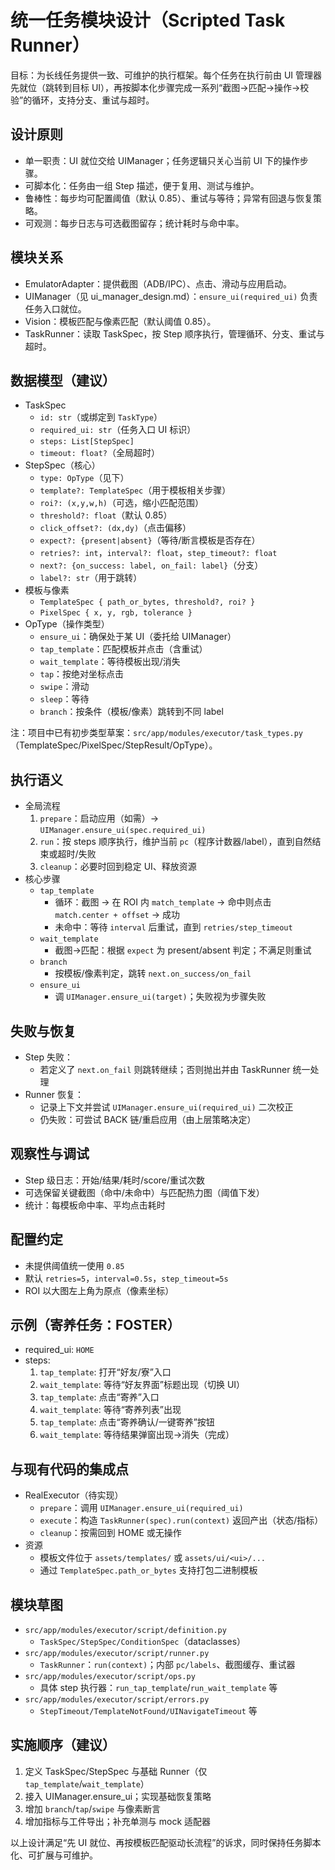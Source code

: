 # 统一任务模块设计（Scripted Task Runner）

目标：为长线任务提供一致、可维护的执行框架。每个任务在执行前由 UI 管理器先就位（跳转到目标 UI），再按脚本化步骤完成一系列“截图→匹配→操作→校验”的循环，支持分支、重试与超时。

## 设计原则
- 单一职责：UI 就位交给 UIManager；任务逻辑只关心当前 UI 下的操作步骤。
- 可脚本化：任务由一组 Step 描述，便于复用、测试与维护。
- 鲁棒性：每步均可配置阈值（默认 0.85）、重试与等待；异常有回退与恢复策略。
- 可观测：每步日志与可选截图留存；统计耗时与命中率。

## 模块关系
- EmulatorAdapter：提供截图（ADB/IPC）、点击、滑动与应用启动。
- UIManager（见 ui_manager_design.md）：`ensure_ui(required_ui)` 负责任务入口就位。
- Vision：模板匹配与像素匹配（默认阈值 0.85）。
- TaskRunner：读取 TaskSpec，按 Step 顺序执行，管理循环、分支、重试与超时。

## 数据模型（建议）
- TaskSpec
  - `id: str`（或绑定到 `TaskType`）
  - `required_ui: str`（任务入口 UI 标识）
  - `steps: List[StepSpec]`
  - `timeout: float?`（全局超时）
- StepSpec（核心）
  - `type: OpType`（见下）
  - `template?: TemplateSpec`（用于模板相关步骤）
  - `roi?: (x,y,w,h)`（可选，缩小匹配范围）
  - `threshold?: float`（默认 0.85）
  - `click_offset?: (dx,dy)`（点击偏移）
  - `expect?: {present|absent}`（等待/断言模板是否存在）
  - `retries?: int`，`interval?: float`，`step_timeout?: float`
  - `next?: {on_success: label, on_fail: label}`（分支）
  - `label?: str`（用于跳转）
- 模板与像素
  - `TemplateSpec { path_or_bytes, threshold?, roi? }`
  - `PixelSpec { x, y, rgb, tolerance }`
- OpType（操作类型）
  - `ensure_ui`：确保处于某 UI（委托给 UIManager）
  - `tap_template`：匹配模板并点击（含重试）
  - `wait_template`：等待模板出现/消失
  - `tap`：按绝对坐标点击
  - `swipe`：滑动
  - `sleep`：等待
  - `branch`：按条件（模板/像素）跳转到不同 label

注：项目中已有初步类型草案：`src/app/modules/executor/task_types.py`（TemplateSpec/PixelSpec/StepResult/OpType）。

## 执行语义
- 全局流程
  1) `prepare`：启动应用（如需）→ `UIManager.ensure_ui(spec.required_ui)`
  2) `run`：按 steps 顺序执行，维护当前 `pc`（程序计数器/label），直到自然结束或超时/失败
  3) `cleanup`：必要时回到稳定 UI、释放资源
- 核心步骤
  - `tap_template`
    - 循环：截图 → 在 ROI 内 `match_template` → 命中则点击 `match.center + offset` → 成功
    - 未命中：等待 `interval` 后重试，直到 `retries/step_timeout`
  - `wait_template`
    - 截图→匹配：根据 `expect` 为 present/absent 判定；不满足则重试
  - `branch`
    - 按模板/像素判定，跳转 `next.on_success/on_fail`
  - `ensure_ui`
    - 调 `UIManager.ensure_ui(target)`；失败视为步骤失败

## 失败与恢复
- Step 失败：
  - 若定义了 `next.on_fail` 则跳转继续；否则抛出并由 TaskRunner 统一处理
- Runner 恢复：
  - 记录上下文并尝试 `UIManager.ensure_ui(required_ui)` 二次校正
  - 仍失败：可尝试 BACK 链/重启应用（由上层策略决定）

## 观察性与调试
- Step 级日志：开始/结果/耗时/score/重试次数
- 可选保留关键截图（命中/未命中）与匹配热力图（阈值下发）
- 统计：每模板命中率、平均点击耗时

## 配置约定
- 未提供阈值统一使用 `0.85`
- 默认 `retries=5`，`interval=0.5s`，`step_timeout=5s`
- ROI 以大图左上角为原点（像素坐标）

## 示例（寄养任务：FOSTER）
- required_ui: `HOME`
- steps:
  1) `tap_template`: 打开“好友/寮”入口
  2) `wait_template`: 等待“好友界面”标题出现（切换 UI）
  3) `tap_template`: 点击“寄养”入口
  4) `wait_template`: 等待“寄养列表”出现
  5) `tap_template`: 点击“寄养确认/一键寄养”按钮
  6) `wait_template`: 等待结果弹窗出现→消失（完成）

## 与现有代码的集成点
- RealExecutor（待实现）
  - `prepare`：调用 `UIManager.ensure_ui(required_ui)`
  - `execute`：构造 `TaskRunner(spec).run(context)` 返回产出（状态/指标）
  - `cleanup`：按需回到 HOME 或无操作
- 资源
  - 模板文件位于 `assets/templates/` 或 `assets/ui/<ui>/...`
  - 通过 `TemplateSpec.path_or_bytes` 支持打包二进制模板

## 模块草图
- `src/app/modules/executor/script/definition.py`
  - `TaskSpec/StepSpec/ConditionSpec`（dataclasses）
- `src/app/modules/executor/script/runner.py`
  - `TaskRunner`：`run(context)`；内部 `pc/labels`、截图缓存、重试器
- `src/app/modules/executor/script/ops.py`
  - 具体 step 执行器：`run_tap_template`/`run_wait_template` 等
- `src/app/modules/executor/script/errors.py`
  - `StepTimeout/TemplateNotFound/UINavigateTimeout` 等

## 实施顺序（建议）
1) 定义 TaskSpec/StepSpec 与基础 Runner（仅 `tap_template`/`wait_template`）
2) 接入 UIManager.ensure_ui；实现基础恢复策略
3) 增加 `branch`/`tap`/`swipe` 与像素断言
4) 增加指标与工件导出；补充单测与 mock 适配器

以上设计满足“先 UI 就位、再按模板匹配驱动长流程”的诉求，同时保持任务脚本化、可扩展与可维护。

